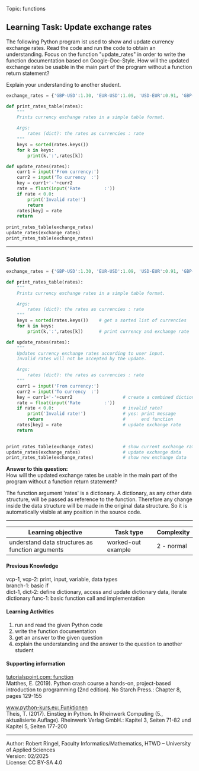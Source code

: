 Topic: functions

## Learning Task: Update exchange rates

The following Python program ist used to show and update currency exchange rates. Read the code and run the code to obtain an understanding.
Focus on the function "update_rates" in order to write the function documentation based on Google-Doc-Style.
How will the updated exchange rates be usable in the main part of the program without a function return statement?

Explain your understanding to another student.

``` python
exchange_rates = {'GBP-USD':1.30, 'EUR-USD':1.09, 'USD-EUR':0.91, 'GBP-EUR':1.19, 'YEN-USD':0.0066}

def print_rates_table(rates):
    """
    Prints currency exchange rates in a simple table format.

    Args:
        rates (dict): the rates as currencies : rate
    """
    keys = sorted(rates.keys())
    for k in keys:
        print(k,':',rates[k])

def update_rates(rates):
    curr1 = input('From currency:')
    curr2 = input('To currency  :')
    key = curr1+'-'+curr2
    rate = float(input('Rate         :'))
    if rate < 0.0:
        print('Invalid rate!')
        return
    rates[key] = rate
    return
	
print_rates_table(exchange_rates)
update_rates(exchange_rates)
print_rates_table(exchange_rates)
```

---------------------------------------

### Solution

``` python
exchange_rates = {'GBP-USD':1.30, 'EUR-USD':1.09, 'USD-EUR':0.91, 'GBP-EUR':1.19, 'YEN-USD':0.0066}

def print_rates_table(rates):
    """
    Prints currency exchange rates in a simple table format.

    Args:
        rates (dict): the rates as currencies : rate
    """
    keys = sorted(rates.keys())    # get a sorted list of currencies
    for k in keys:
        print(k,':',rates[k])      # print currency and exchange rate

def update_rates(rates):
    """
    Updates currency exchange rates according to user input.
    Invalid rates will not be accepted by the update.

    Args:
        rates (dict): the rates as currencies : rate
    """
    curr1 = input('From currency:')
    curr2 = input('To currency  :')
    key = curr1+'-'+curr2                   # create a combined dictionary key
    rate = float(input('Rate         :'))
    if rate < 0.0:                          # invalid rate?
        print('Invalid rate!')              # yes: print message
        return                              #      end function
    rates[key] = rate                       # update exchange rate
    return
	

print_rates_table(exchange_rates)           # show current exchange rates
update_rates(exchange_rates)                # update exchange data
print_rates_table(exchange_rates)           # show new exchange data
```

**Answer to this question:**  
How will the updated exchange rates be usable in the main part of the program without a function return statement?  

The function argument 'rates' is a dictionary. A dictionary, as any other data structure, will be passed as reference to the function. 
Therefore any change inside the data structure will be made in the original data structure. So it is automatically visible at any position in the source code.

---------------------------------------

| **Learning objective**                         | **Task type**   | **Complexity** |
| ---------------------------------------------- | --------------- | -------------- |
| understand data structures as function arguments | worked-out example | 2 - normal     |  

#### Previous Knowledge

vcp-1, vcp-2: print, input, variable, data types  
branch-1: basic if  
dict-1, dict-2: define dictionary, access and update dictionary data, iterate dictionary
func-1: basic function call and implementation

#### Learning Activities

1) run and read the given Python code 
2) write the function documentation
3) get an answer to the given question
4) explain the understanding and the answer to the question to another student

#### Supporting information

[tutorialspoint.com: function](https://www.tutorialspoint.com/python/python_functions.htm)  
Matthes, E. (2019). Python crash course a hands-on, project-based introduction to programming (2nd edition). No Starch Press.: Chapter 8, pages 129-155  

[www.python-kurs.eu: Funktionen](https://www.python-kurs.eu/python3_funktionen.php)  
Theis, T. (2017). Einstieg in Python. In Rheinwerk Computing (5., aktualisierte Auflage). Rheinwerk Verlag GmbH.: Kapitel 3, Seiten 71-82 und Kapitel 5, Seiten 177-200

---------------------------------------
Author: Robert Ringel, Faculty Informatics/Mathematics, HTWD – University of Applied Sciences  
Version: 02/2025  
License: CC BY-SA 4.0